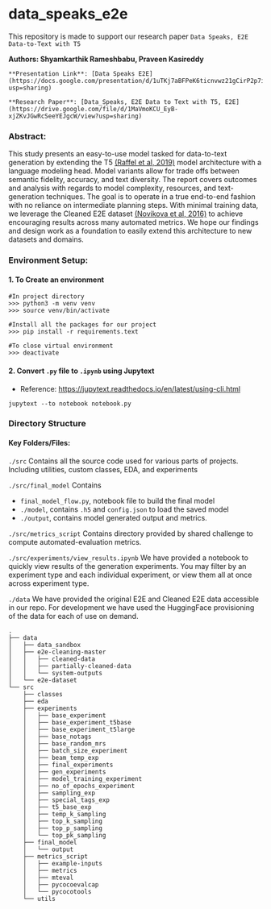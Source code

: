 <!-- #region -->
# data_speaks_e2e

This repository is made to support our research paper ```Data Speaks, E2E Data-to-Text with T5```

**Authors: Shyamkarthik Rameshbabu, Praveen Kasireddy**


    **Presentation Link**: [Data Speaks E2E](https://docs.google.com/presentation/d/1uTKj7aBFPeK6ticnvwz21gCirP2p7iuUchPJqWu9UME/edit?usp=sharing)

    **Research Paper**: [Data_Speaks, E2E Data to Text with T5, E2E](https://drive.google.com/file/d/1MaVmoKCU_EyB-xjZKvJGwRcSeeYEJgcW/view?usp=sharing)




### Abstract:
This study presents an easy-to-use model tasked for data-to-text generation by extending the T5 [(Raffel et al, 2019)](https://arxiv.org/abs/1910.10683) model architecture with a language modeling head. Model variants allow for trade offs between semantic fidelity, accuracy, and text diversity. The report covers outcomes and analysis with regards to model complexity, resources, and text-generation techniques. The goal is to operate in a true end-to-end fashion with no reliance on intermediate planning steps. With minimal training data, we leverage the Cleaned E2E dataset [(Novikova et al, 2016)](https://arxiv.org/abs/1608.00339v1) to achieve encouraging results across many automated metrics. We hope our findings and design work as a foundation to easily extend this architecture to new datasets and domains.

### Environment Setup:

#### 1. To Create an environment

```
#In project directory
>>> python3 -m venv venv
>>> source venv/bin/activate

#Install all the packages for our project
>>> pip install -r requirements.text

#To close virtual environment
>>> deactivate 
```

#### 2. Convert  `.py` file to `.ipynb` using Jupytext
* Reference: https://jupytext.readthedocs.io/en/latest/using-cli.html

```
jupytext --to notebook notebook.py
```

### Directory Structure

#### Key Folders/Files:


```./src```
Contains all the source code used for various parts of projects. Including utilities, custom classes, EDA, and experiments

```./src/final_model```
Contains 
* `final_model_flow.py`, notebook file to build the final model
* `./model`, contains `.h5` and `config.json` to load the saved model
* `./output`, contains model generated output and metrics.


```./src/metrics_script```
Contains directory provided by shared challenge to compute automated-evaluation metrics.

```./src/experiments/view_results.ipynb```
We have provided a notebook to quickly view results of the generation experiments. You may filter by an experiment type and each individual experiment, or view them all at once across experiment type.


```./data```
We have provided the original E2E and Cleaned E2E data accessible in our repo. For development we have used the HuggingFace provisioning of the data for each of use on demand.

    .
    ├── data
    │   ├── data_sandbox
    │   ├── e2e-cleaning-master
    │   │   ├── cleaned-data
    │   │   ├── partially-cleaned-data
    │   │   └── system-outputs
    │   └── e2e-dataset
    └── src
        ├── classes
        ├── eda
        ├── experiments
        │   ├── base_experiment
        │   ├── base_experiment_t5base
        │   ├── base_experiment_t5large
        │   ├── base_notags
        │   ├── base_random_mrs
        │   ├── batch_size_experiment
        │   ├── beam_temp_exp
        │   ├── final_experiments
        │   ├── gen_experiments
        │   ├── model_training_experiment
        │   ├── no_of_epochs_experiment
        │   ├── sampling_exp
        │   ├── special_tags_exp
        │   ├── t5_base_exp
        │   ├── temp_k_sampling
        │   ├── top_k_sampling
        │   ├── top_p_sampling
        │   └── top_pk_sampling
        ├── final_model
        │   └── output
        ├── metrics_script
        │   ├── example-inputs
        │   ├── metrics
        │   ├── mteval
        │   ├── pycocoevalcap
        │   └── pycocotools
        └── utils


<!-- #endregion -->
